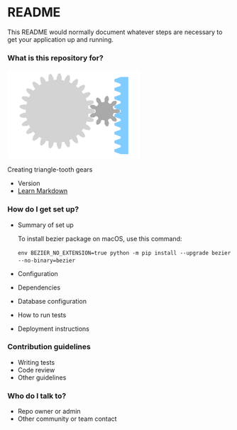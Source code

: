 # README #

This README would normally document whatever steps are necessary to get your application up and running.

### What is this repository for? ###

![Gear](doc/images/gear_doc/intro_gears.png)

Creating triangle-tooth gears
* Version
* [Learn Markdown](https://bitbucket.org/tutorials/markdowndemo)

### How do I get set up? ###

*   Summary of set up

    To install bezier package on macOS, use this command:

    `env BEZIER_NO_EXTENSION=true python -m pip install --upgrade bezier --no-binary=bezier`

* Configuration
* Dependencies
* Database configuration
* How to run tests
* Deployment instructions

### Contribution guidelines ###

* Writing tests
* Code review
* Other guidelines

### Who do I talk to? ###

* Repo owner or admin
* Other community or team contact